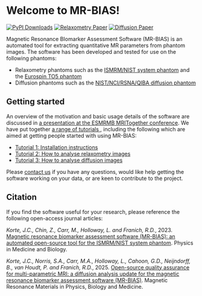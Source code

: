 # Welcome to MR-BIAS!
[![PyPI Downloads](https://img.shields.io/pypi/dm/mrbias.svg?label=PyPI%20downloads)](
https://pypi.org/project/mrbias/)
[![Relaxometry Paper](https://img.shields.io/badge/Relaxometry_DOI-10.1088%2F1361--6560%2Facbcbb-blue)](
https://doi.org/10.1088/1361-6560/acbcbb)
[![Diffusion Paper](https://img.shields.io/badge/Diffusion_DOI-10.1007%2Fs10334--025--01252--4-blue)](
https://doi.org/10.1007/s10334-025-01252-4)

Magnetic Resonance BIomarker Assessment Software (MR-BIAS) is an automated tool for extracting quantitative MR parameters from phantom images. The software has been developed and tested for use on the following phantoms:
* Relaxometry phantoms such as the [ISMRM/NIST system phantom](https://doi.org/10.1002/mrm.28779) and the [Eurospin TO5 phantom](https://leedstestobjects.com/index.php/phantom/magiq-set-to1-to5/)
* Diffusion phantoms such as the [NIST/NCI/RSNA/QIBA diffusion phantom](https://qmri.com/product/diffusion-phantom/)

## Getting started
An overview of the motivation and basic usage details of the software are discussed in [a presentation at the ESMRMB MRITogether conference](https://www.youtube.com/watch?v=QgFzDnjO4Jw&list=PLeDygc8TN_J65c0jM0ms__diTMylbEk9l&index=14&t=18m14s). We have put together [a range of tutorials ](./documentation/tutorials.md), including the following which are aimed at getting people started with using MR-BIAS: 

- [Tutorial 1: Installation instructions](./documentation/how_to_install.md)
- [Tutorial 2: How to analyse relaxometry images](./documentation/basic_analysis_relaxometry.md)
- [Tutorial 3: How to analyse diffusion images](./documentation/basic_analysis_diffusion.md)

Please [contact us](./documentation/contact.md) if you have any questions, would like help getting the software working on your data, or are keen to contribute to the project.


## Citation
If you find the software useful for your research, please reference the following open-access journal articles:

*Korte, J.C., Chin, Z., Carr, M., Holloway, L. and Franich, R.D.*, 2023. [Magnetic resonance biomarker assessment software (MR-BIAS): an automated open-source tool for the ISMRM/NIST system phantom](https://doi.org/10.1088/1361-6560/acbcbb). Physics in Medicine and Biology.

*Korte, J.C., Norris, S.A., Carr, M.A., Holloway, L., Cahoon, G.D., Neijndorff, B., van Houdt, P. and Franich, R.D.*, 2025. [Open-source quality assurance for multi-parametric MRI: a diffusion analysis update for the magnetic resonance biomarker assessment software (MR-BIAS)](https://doi.org/10.1007/s10334-025-01252-4). Magnetic Resonance Materials in Physics, Biology and Medicine.










